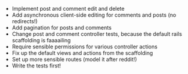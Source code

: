 * Implement post and comment edit and delete
* Add asynchronous client-side editing for comments and posts (no redirects!)
* Add pagination for posts and comments
* Change post and comment controller tests, because the default rails scaffolding is faaaailing
* Require sensible permissions for various controller actions
* Fix up the default views and actions from the scaffolding
* Set up more sensible routes (model it after reddit!)
* Write the tests first!

